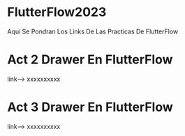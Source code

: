# FlutterFlow2023
Aqui Se Pondran Los Links De Las Practicas De FlutterFlow

# Act 2 Drawer En FlutterFlow
link--> xxxxxxxxxx

# Act 3 Drawer En FlutterFlow
link--> xxxxxxxxxx
